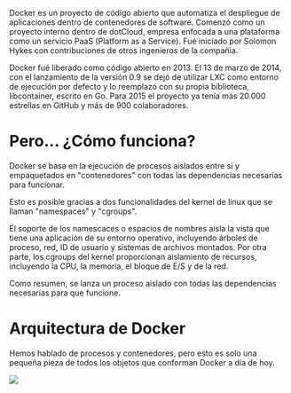 
Docker es un proyecto de código abierto que automatiza el despliegue de aplicaciones dentro de contenedores de software. Comenzó como un proyecto interno dentro de dotCloud, empresa enfocada a una plataforma como un servicio PaaS (Platform as a Service). Fué iniciado por Solomon Hykes con contribuciones de otros ingenieros de la compañia.

Docker fué liberado como código abierto en 2013. El 13 de marzo de 2014, con el lanzamiento de la versión 0.9 se dejó de utilizar LXC como entorno de ejecución por defecto y lo reemplazó con su propia biblioteca, libcontainer, escrito en Go. Para 2015 el proyecto ya tenía más 20.000 estrellas en GitHub y más de 900 colaboradores.


# Pero... ¿Cómo funciona?

Docker se basa en la ejecución de procesos aislados entre sí y empaquetados en "contenedores" con todas las dependencias necesarias para funcionar.

Esto es posible gracias a dos funcionalidades del kernel de linux que se llaman "namespaces" y "cgroups".

El soporte de los namescaces o espacios de nombres aísla la vista que tiene una aplicación de su entorno operativo,​ incluyendo árboles de proceso, red, ID de usuario y sistemas de archivos montados. Por otra parte, los cgroups del kernel proporcionan aislamiento de recursos, incluyendo la CPU, la memoria, el bloque de E/S y de la red. 

Como resumen, se lanza un proceso aislado con todas las dependencias necesarias para que funcione.

# Arquitectura de Docker
Hemos hablado de procesos y contenedores, pero esto es solo una pequeña pieza de todos los objetos que conforman Docker a día de hoy.

![](https://docs.docker.com/engine/images/architecture.svg)